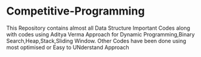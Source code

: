 # Competitive-Programming
This Repository contains almost all Data Structure Important Codes along with  codes using Aditya Verma Approach
for Dynamic Programming,Binary Search,Heap,Stack,Sliding Window.
Other Codes have been done using most optimised or Easy to UNderstand Approach
